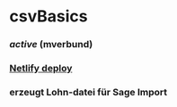 # csvBasics
### _active_ (mverbund)
### [Netlify deploy](https://mverbund.ukayef.com)
### erzeugt Lohn-datei für Sage Import 
